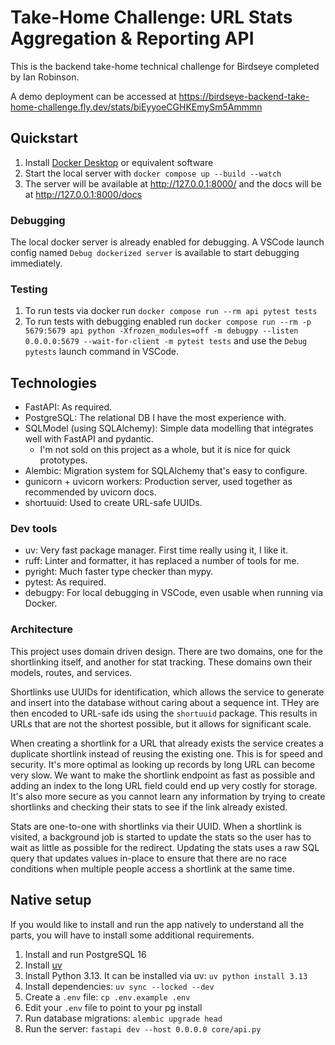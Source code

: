 # Take-Home Challenge: URL Stats Aggregation & Reporting API

This is the backend take-home technical challenge for Birdseye completed by Ian Robinson.

A demo deployment can be accessed at <https://birdseye-backend-take-home-challenge.fly.dev/stats/biEyyoeCGHKEmySm5Ammmn>

## Quickstart

1. Install [Docker Desktop](https://www.docker.com/products/docker-desktop/) or equivalent software
1. Start the local server with `docker compose up --build --watch`
1. The server will be available at <http://127.0.0.1:8000/> and the docs will be at <http://127.0.0.1:8000/docs>

### Debugging

The local docker server is already enabled for debugging. A VSCode launch config named `Debug dockerized server` is available to start debugging immediately.

### Testing

1. To run tests via docker run `docker compose run --rm api pytest tests`
1. To run tests with debugging enabled run `docker compose run --rm -p 5679:5679 api python -Xfrozen_modules=off -m debugpy --listen 0.0.0.0:5679 --wait-for-client -m pytest tests` and use the `Debug pytests` launch command in VSCode.

## Technologies

- FastAPI: As required.
- PostgreSQL: The relational DB I have the most experience with.
- SQLModel (using SQLAlchemy): Simple data modelling that integrates well with FastAPI and pydantic.
  - I'm not sold on this project as a whole, but it is nice for quick prototypes.
- Alembic: Migration system for SQLAlchemy that's easy to configure.
- gunicorn + uvicorn workers: Production server, used together as recommended by uvicorn docs.
- shortuuid: Used to create URL-safe UUIDs.

### Dev tools

- uv: Very fast package manager. First time really using it, I like it.
- ruff: Linter and formatter, it has replaced a number of tools for me.
- pyright: Much faster type checker than mypy.
- pytest: As required.
- debugpy: For local debugging in VSCode, even usable when running via Docker.

### Architecture

This project uses domain driven design. There are two domains, one for the shortlinking itself, and another for stat tracking. These domains own their models, routes, and services.

Shortlinks use UUIDs for identification, which allows the service to generate and insert into the database without caring about a sequence int. THey are then encoded to URL-safe ids using the `shortuuid` package. This results in URLs that are not the shortest possible, but it allows for significant scale.

When creating a shortlink for a URL that already exists the service creates a duplicate shortlink instead of reusing the existing one. This is for speed and security. It's more optimal as looking up records by long URL can become very slow. We want to make the shortlink endpoint as fast as possible and adding an index to the long URL field could end up very costly for storage. It's also more secure as you cannot learn any information by trying to create shortlinks and checking their stats to see if the link already existed.

Stats are one-to-one with shortlinks via their UUID. When a shortlink is visited, a background job is started to update the stats so the user has to wait as little as possible for the redirect. Updating the stats uses a raw SQL query that updates values in-place to ensure that there are no race conditions when multiple people access a shortlink at the same time.

## Native setup

If you would like to install and run the app natively to understand all the parts, you will have to install some additional requirements.

1. Install and run PostgreSQL 16
1. Install [uv](https://docs.astral.sh/uv/getting-started/installation/)
1. Install Python 3.13. It can be installed via uv: `uv python install 3.13`
1. Install dependencies: `uv sync --locked --dev`
1. Create a `.env` file: `cp .env.example .env`
1. Edit your `.env` file to point to your pg install
1. Run database migrations: `alembic upgrade head`
1. Run the server: `fastapi dev --host 0.0.0.0 core/api.py`
